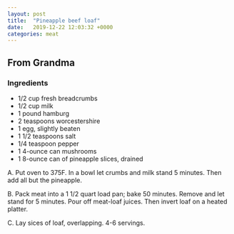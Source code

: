 ```yaml
---
layout: post
title:  "Pineapple beef loaf"
date:   2019-12-22 12:03:32 +0000
categories: meat
---
```


## From Grandma
### Ingredients
* 1/2 cup fresh breadcrumbs
* 1/2 cup milk
* 1 pound hamburg
* 2 teaspoons worcestershire
* 1 egg, slightly beaten
* 1 1/2 teaspoons salt
* 1/4 teaspoon pepper
* 1 4-ounce can mushrooms
* 1 8-ounce can of pineapple slices, drained


A. Put oven to 375F. In a bowl let crumbs and milk stand 5 minutes. Then add all but the pineapple.

B. Pack meat into a 1 1/2 quart load pan; bake 50 minutes. Remove and let stand for 5 minutes. Pour off meat-loaf juices. Then invert loaf on a heated platter.

C. Lay sices of loaf, overlapping. 4-6 servings.
